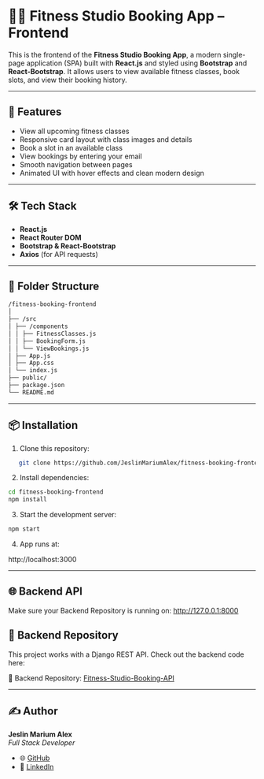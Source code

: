 # 🏋️‍♀️ Fitness Studio Booking App – Frontend

This is the frontend of the **Fitness Studio Booking App**, a modern single-page application (SPA) built with **React.js** and styled using **Bootstrap** and **React-Bootstrap**. It allows users to view available fitness classes, book slots, and view their booking history.

---

## 🚀 Features

- View all upcoming fitness classes
- Responsive card layout with class images and details
- Book a slot in an available class
- View bookings by entering your email
- Smooth navigation between pages
- Animated UI with hover effects and clean modern design

---

## 🛠️ Tech Stack

- **React.js**
- **React Router DOM**
- **Bootstrap & React-Bootstrap**
- **Axios** (for API requests)

---

## 📁 Folder Structure

```bash
/fitness-booking-frontend
│
├── /src
│ ├── /components
│ │ ├── FitnessClasses.js
│ │ ├── BookingForm.js
│ │ └── ViewBookings.js
│ ├── App.js
│ ├── App.css
│ └── index.js
├── public/
├── package.json
└── README.md
```
---

## 📦 Installation

1. Clone this repository:

```bash
   git clone https://github.com/JeslinMariumAlex/fitness-booking-frontend.git
```

2. Install dependencies:

```bash
cd fitness-booking-frontend
npm install
```
3. Start the development server:

```bash
npm start
```

4. App runs at:

http://localhost:3000

---

## 🌐 Backend API

Make sure your Backend Repository is running on:
http://127.0.0.1:8000


## 📌 Backend Repository

This project works with a Django REST API. Check out the backend code here:
 
🔗 Backend Repository: [Fitness-Studio-Booking-API
](https://github.com/JeslinMariumAlex/Fitness-Studio-Booking-API.git)

---

## ✍️ Author

**Jeslin Marium Alex**  
*Full Stack Developer*

- 🌐 [GitHub](https://github.com/jeslinmariumalex)
- 💼 [LinkedIn](https://www.linkedin.com/in/jeslinmariumalex)
